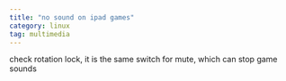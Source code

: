 ```yaml
---
title: "no sound on ipad games"
category: linux
tag: multimedia
---
```


check rotation lock, it is the same switch for mute, which can stop game sounds
